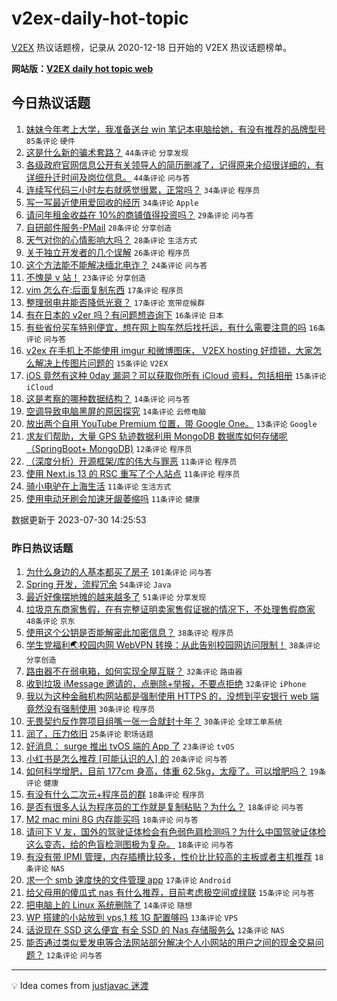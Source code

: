 # v2ex-daily-hot-topic

[V2EX](https://www.v2ex.com/) 热议话题榜，记录从 2020-12-18 日开始的 V2EX 热议话题榜单。

**网站版：[V2EX daily hot topic web](https://boojack.github.io/v2ex-daily-hot-topic-web/)**

## 今日热议话题

<!-- TODAY BEGIN -->

1. [妹妹今年考上大学，我准备送台 win 笔记本电脑给她，有没有推荐的品牌型号](https://www.v2ex.com/t/960951) `85条评论` `硬件`
1. [这是什么新的骗术套路？](https://www.v2ex.com/t/960909) `44条评论` `分享发现`
1. [各级政府官网信息公开有关领导人的简历删减了，记得原来介绍很详细的，有详细升迁时间及岗位信息。](https://www.v2ex.com/t/960919) `44条评论` `问与答`
1. [连续写代码三小时左右就感觉很累，正常吗？](https://www.v2ex.com/t/960969) `34条评论` `程序员`
1. [写一写最近使用爱回收的经历](https://www.v2ex.com/t/960987) `34条评论` `Apple`
1. [请问年租金收益在 10%的商铺值得投资吗？](https://www.v2ex.com/t/960972) `29条评论` `问与答`
1. [自研邮件服务-PMail](https://www.v2ex.com/t/960934) `28条评论` `分享创造`
1. [天气对你的心情影响大吗？](https://www.v2ex.com/t/960956) `28条评论` `生活方式`
1. [关于独立开发者的几个误解](https://www.v2ex.com/t/960992) `26条评论` `程序员`
1. [这个方法能不能解决缅北电诈？](https://www.v2ex.com/t/960901) `24条评论` `问与答`
1. [不愧是 v 站！](https://www.v2ex.com/t/960985) `23条评论` `分享创造`
1. [vim 怎么在:后面复制东西](https://www.v2ex.com/t/960935) `17条评论` `程序员`
1. [整理弱电井能否降低光衰？](https://www.v2ex.com/t/960927) `17条评论` `宽带症候群`
1. [有在日本的 v2er 吗？有问题想咨询下](https://www.v2ex.com/t/960918) `16条评论` `日本`
1. [有些省份买车特别便宜，想在网上购车然后找托运，有什么需要注意的吗](https://www.v2ex.com/t/960903) `16条评论` `问与答`
1. [v2ex 在手机上不能使用 imgur 和微博图床， V2EX hosting 好烦锁，大家怎么解决上传图片问题的](https://www.v2ex.com/t/960913) `15条评论` `V2EX`
1. [iOS 竟然有这种 0day 漏洞？可以获取你所有 iCloud 资料，包括相册](https://www.v2ex.com/t/960926) `15条评论` `iCloud`
1. [这是考察的哪种数据结构？](https://www.v2ex.com/t/961028) `14条评论` `问与答`
1. [空调导致电脑黑屏的原因探究](https://www.v2ex.com/t/960995) `14条评论` `云修电脑`
1. [放出两个自用 YouTube Premium 位置，带 Google One。](https://www.v2ex.com/t/960925) `13条评论` `Google`
1. [求友们帮助，大量 GPS 轨迹数据利用 MongoDB 数据库如何存储呢（SpringBoot+ MongoDB)](https://www.v2ex.com/t/961002) `12条评论` `程序员`
1. [（深度分析）开源框架/库的伟大与罪恶](https://www.v2ex.com/t/960975) `11条评论` `程序员`
1. [使用 Next.js 13 的 RSC 重写了个人站点](https://www.v2ex.com/t/960974) `11条评论` `程序员`
1. [骑小电驴在上海生活](https://www.v2ex.com/t/960967) `11条评论` `生活方式`
1. [使用电动牙刷会加速牙龈萎缩吗](https://www.v2ex.com/t/960933) `11条评论` `健康`

数据更新于 2023-07-30 14:25:53

<!-- TODAY END -->

### 昨日热议话题

<!-- YESTERDAY BEGIN -->

1. [为什么身边的人基本都买了房子](https://www.v2ex.com/t/960714) `101条评论` `问与答`
1. [Spring 开发，流程冗余](https://www.v2ex.com/t/960762) `54条评论` `Java`
1. [最近好像摆地摊的越来越多了](https://www.v2ex.com/t/960727) `51条评论` `分享发现`
1. [垃圾京东商家售假，在有完整证明卖家售假证据的情况下，不处理售假商家](https://www.v2ex.com/t/960778) `48条评论` `京东`
1. [使用这个公钥是否能解密此加密信息？](https://www.v2ex.com/t/960808) `38条评论` `程序员`
1. [学生党福利🌏校园内网 WebVPN 转换：从此告别校园网访问限制！](https://www.v2ex.com/t/960716) `38条评论` `分享创造`
1. [路由器不在弱电箱，如何实现全屋互联？](https://www.v2ex.com/t/960711) `32条评论` `路由器`
1. [收到垃圾 iMessage 邀请的，点删除+举报，不要点拒绝](https://www.v2ex.com/t/960720) `32条评论` `iPhone`
1. [我以为这种金融机构网站都是强制使用 HTTPS 的，没想到平安银行 web 端竟然没有强制使用](https://www.v2ex.com/t/960735) `30条评论` `程序员`
1. [无畏契约反作弊项目组嘴一张一合就封十年？](https://www.v2ex.com/t/960755) `30条评论` `全球工单系统`
1. [润了，压力依旧](https://www.v2ex.com/t/960891) `25条评论` `职场话题`
1. [好消息： surge 推出 tvOS 端的 App 了](https://www.v2ex.com/t/960850) `23条评论` `tvOS`
1. [小红书是怎么推荐 [可能认识的人] 的](https://www.v2ex.com/t/960798) `20条评论` `问与答`
1. [如何科学增肥，目前 177cm 身高，体重 62.5kg，太瘦了。可以增肥吗？](https://www.v2ex.com/t/960852) `19条评论` `健康`
1. [有没有什么二次元+程序员的群](https://www.v2ex.com/t/960820) `18条评论` `程序员`
1. [是否有很多人认为程序员的工作就是复制粘贴？为什么？](https://www.v2ex.com/t/960812) `18条评论` `问与答`
1. [M2 mac mini 8G 内存能买吗](https://www.v2ex.com/t/960772) `18条评论` `问与答`
1. [请问下 V 友，国外的驾驶证体检会有色弱色肩检测吗？为什么中国驾驶证体检这么变态，给的色盲检测图极为复杂。](https://www.v2ex.com/t/960754) `18条评论` `问与答`
1. [有没有带 IPMI 管理，内存插槽比较多，性价比比较高的主板或者主机推荐](https://www.v2ex.com/t/960745) `18条评论` `NAS`
1. [求一个 smb 速度快的文件管理 app](https://www.v2ex.com/t/960865) `17条评论` `Android`
1. [给父母用的傻瓜式 nas 有什么推荐，目前考虑极空间或绿联](https://www.v2ex.com/t/960771) `15条评论` `问与答`
1. [把电脑上的 Linux 系统删除了](https://www.v2ex.com/t/960860) `14条评论` `随想`
1. [WP 搭建的小站放到 vps,1 核 1G 配置够吗](https://www.v2ex.com/t/960710) `13条评论` `VPS`
1. [话说现在 SSD 这么便宜 有全 SSD 的 Nas 存储服务么](https://www.v2ex.com/t/960709) `12条评论` `NAS`
1. [能否通过类似爱发电等合法网站部分解决个人小网站的用户之间的现金交易问题？](https://www.v2ex.com/t/960707) `12条评论` `问与答`

<!-- YESTERDAY END -->

---

💡 Idea comes from [justjavac 迷渡](https://github.com/justjavac/)
